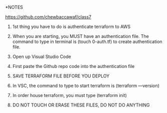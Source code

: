 *NOTES  
  
https://github.com/chewbaccawaf/class7  
  

1. 1st thing you have to do is authenticate terraform to AWS  
    

  

2. When you are starting, you MUST have an authentication file. The command to type in terminal is (touch 0-auth.tf) to create authentication file.  
    

  

3. Open up Visual Studio Code  
    
4. First paste the Github repo code into the authentication file  
    
5. SAVE TERRAFORM FILE BEFORE YOU DEPLOY  
    

  

6. In VSC, the command to type to start terraform is (terraform —version)  
    

  

7. In order house terraform, you must type (terraform init)  
    

  

8. DO NOT TOUCH OR ERASE THESE FILES, DO NOT DO ANYTHING